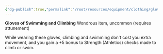 ```yaml
---
{"dg-publish":true,"permalink":"/root/resources/equipment/clothing/gloves-of-swimming-and-climbing/","title":"Gloves of Swimming and Climbing"}
---
```



**Gloves of Swimming and Climbing**
Wondrous item, uncommon (requires attunement)

While wearing these gloves, climbing and swimming don't cost you extra movement, and you gain a +5 bonus to Strength (Athletics) checks made to climb or swim.